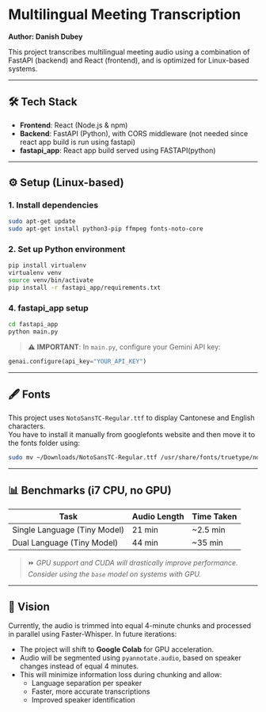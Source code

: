 # Multilingual Meeting Transcription  
**Author: Danish Dubey**

This project transcribes multilingual meeting audio using a combination of FastAPI (backend) and React (frontend), and is optimized for Linux-based systems.

---

## 🛠 Tech Stack

- **Frontend**: React (Node.js & npm)
- **Backend**: FastAPI (Python), with CORS middleware (not needed since react app build is run using fastapi)
- **fastapi_app**: React app build served using FASTAPI(python)
---

## ⚙️ Setup (Linux-based)

### 1. **Install dependencies**

```bash
sudo apt-get update
sudo apt-get install python3-pip ffmpeg fonts-noto-core
```

### 2. **Set up Python environment**

```bash
pip install virtualenv
virtualenv venv
source venv/bin/activate
pip install -r fastapi_app/requirements.txt
```

### 4. **fastapi_app setup**

```bash
cd fastapi_app
python main.py
```

> ⚠️ **IMPORTANT**: In `main.py`, configure your Gemini API key:
```python
genai.configure(api_key="YOUR_API_KEY")
```

---

## 🖋️ Fonts

This project uses `NotoSansTC-Regular.ttf` to display Cantonese and English characters.  
You have to install it manually from googlefonts website and then move it to the fonts folder using:

```bash
sudo mv ~/Downloads/NotoSansTC-Regular.ttf /usr/share/fonts/truetype/noto/
```

---

## 📊 Benchmarks (i7 CPU, no GPU)

| Task                              | Audio Length | Time Taken  |
|-----------------------------------|--------------|-------------|
| Single Language (Tiny Model)      | 21 min       | ~2.5 min    |
| Dual Language (Tiny Model)        | 44 min       | ~35 min     |

> ⏩ *GPU support and CUDA will drastically improve performance. Consider using the `base` model on systems with GPU.*

---

## 🔭 Vision

Currently, the audio is trimmed into equal 4-minute chunks and processed in parallel using Faster-Whisper. In future iterations:

- The project will shift to **Google Colab** for GPU acceleration.
- Audio will be segmented using `pyannotate.audio`, based on speaker changes instead of equal 4 minutes.
- This will minimize information loss during chunking and allow:
  - Language separation per speaker
  - Faster, more accurate transcriptions
  - Improved speaker identification
